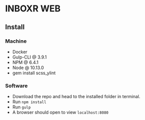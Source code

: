 # INBOXR WEB

## Install

### Machine

* Docker
* Gulp-CLI @ 3.9.1
* NPM @ 6.4.1
* Node @ 10.13.0
* gem install scss_ylint

### Software

* Download the repo and head to the installed folder in terminal.
* Run `npm install`
* Run `gulp`
* A browser should open to view `localhost:8080`